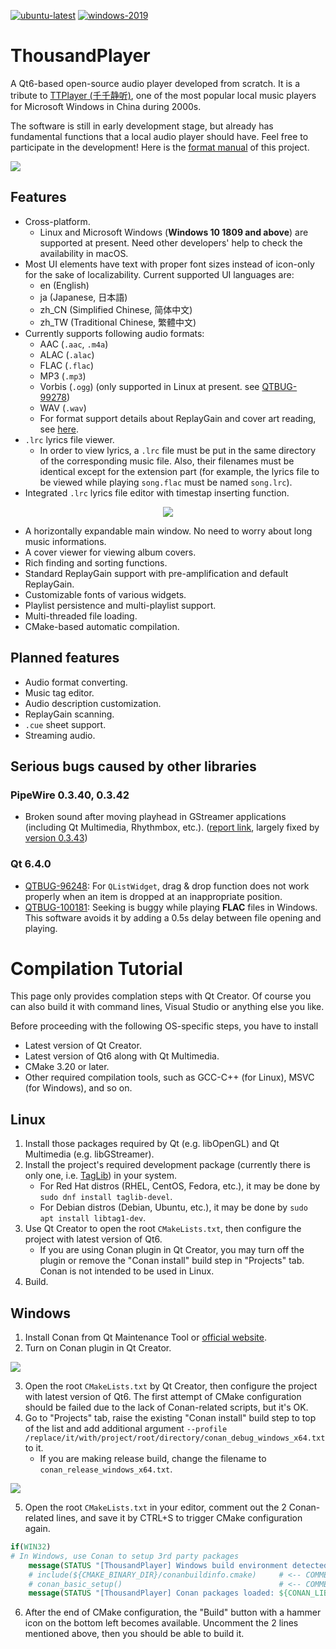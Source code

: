 <!--
# Page Languages

- **English**
- [日本語](README_ja.md)
- [简体中文](README_zh-CN.md) - [繁體中文](README_zh-TW.md)

---
-->

[![ubuntu-latest](https://github.com/ZXfkSIE/ThousandPlayer/actions/workflows/ubuntu-latest.yml/badge.svg)](https://github.com/ZXfkSIE/ThousandPlayer/actions/workflows/ubuntu-latest.yml)
[![windows-2019](https://github.com/ZXfkSIE/ThousandPlayer/actions/workflows/windows-2019.yml/badge.svg)](https://github.com/ZXfkSIE/ThousandPlayer/actions/workflows/windows-2019.yml)

# ThousandPlayer
A Qt6-based open-source audio player developed from scratch. It is a tribute to [TTPlayer (千千静听)](https://zh.wikipedia.org/wiki/千千音乐播放器),
one of the most popular local music players for Microsoft Windows in China during 2000s.

The software is still in early development stage,
but already has fundamental functions that a local audio player should have. Feel free to participate in the development! Here is the [format manual](Format.md) of this project.

![](figure/screenshot.png)

## Features
- Cross-platform.
  - Linux and Microsoft Windows (**Windows 10 1809 and above**) are supported at present. Need other developers' help to check the availability in macOS.
- Most UI elements have text with proper font sizes instead of icon-only for the sake of localizability. Current supported UI languages are:
  - en (English)
  - ja (Japanese, 日本語)
  - zh_CN (Simplified Chinese, 简体中文)
  - zh_TW (Traditional Chinese, 繁體中文)
- Currently supports following audio formats:
  - AAC (`.aac`, `.m4a`)
  - ALAC (`.alac`)
  - FLAC (`.flac`)
  - MP3 (`.mp3`)
  - Vorbis (`.ogg`) (only supported in Linux at present. see [QTBUG-99278](https://bugreports.qt.io/browse/QTBUG-99278))
  - WAV (`.wav`)
  - For format support details about ReplayGain and cover art reading, see [here](SupportInfo.md).
- `.lrc` lyrics file viewer.
  - In order to view lyrics, a `.lrc` file must be put in the same directory of the corresponding music file. Also, their filenames must be identical except for the extension part (for example, the lyrics file to be viewed while playing `song.flac` must be named `song.lrc`).
- Integrated `.lrc` lyrics file editor with timestap inserting function.
<p align="center">
  <img src="figure/lyricsEditor.png">
</p>

- A horizontally expandable main window. No need to worry about long music informations.
- A cover viewer for viewing album covers.
- Rich finding and sorting functions.
- Standard ReplayGain support with pre-amplification and default ReplayGain.
- Customizable fonts of various widgets.
- Playlist persistence and multi-playlist support.
- Multi-threaded file loading.
- CMake-based automatic compilation.

## Planned features
- Audio format converting.
- Music tag editor.
- Audio description customization.
- ReplayGain scanning.
- `.cue` sheet support.
- Streaming audio.

## Serious bugs caused by other libraries
### PipeWire 0.3.40, 0.3.42
- Broken sound after moving playhead in GStreamer applications (including Qt Multimedia, Rhythmbox, etc.). ([report link](https://bugzilla.redhat.com/show_bug.cgi?id=2031441), largely fixed by [version 0.3.43](https://gitlab.freedesktop.org/pipewire/pipewire/-/releases/0.3.43))

### Qt 6.4.0
- [QTBUG-96248](https://bugreports.qt.io/browse/QTBUG-96248): For `QListWidget`, drag & drop function does not work properly when an item is dropped at an inappropriate position.
- [QTBUG-100181](https://bugreports.qt.io/browse/QTBUG-100181): Seeking is buggy while playing **FLAC** files in Windows. This software avoids it by adding a 0.5s delay between file opening and playing.

# Compilation Tutorial

This page only provides complation steps with Qt Creator. Of course you can also build it with command lines, Visual Studio or anything else you like.

Before proceeding with the following OS-specific steps, you have to install
- Latest version of Qt Creator.
- Latest version of Qt6 along with Qt Multimedia.
- CMake 3.20 or later.
- Other required compilation tools, such as GCC-C++ (for Linux), MSVC (for Windows), and so on.

## Linux
1. Install those packages required by Qt (e.g. libOpenGL) and Qt Multimedia (e.g. libGStreamer).
2. Install the project's required development package (currently there is only one, i.e. [TagLib](https://taglib.org/)) in your system.
   - For Red Hat distros (RHEL, CentOS, Fedora, etc.), it may be done by `sudo dnf install taglib-devel`.
   - For Debian distros (Debian, Ubuntu, etc.), it may be done by `sudo apt install libtag1-dev`.
3. Use Qt Creator to open the root `CMakeLists.txt`,
then configure the project with latest version of Qt6.
   - If you are using Conan plugin in Qt Creator, you may turn off the plugin or remove the "Conan install" build step in "Projects" tab. Conan is not intended to be used in Linux.
3. Build.

## Windows
1. Install Conan from Qt Maintenance Tool or [official website](https://conan.io/downloads.html).
2. Turn on Conan plugin in Qt Creator.

![](figure/ConanPlugin.png)

3. Open the root `CMakeLists.txt` by Qt Creator,
then configure the project with latest version of Qt6. The first attempt of CMake configuration should be failed due to the lack of Conan-related scripts, but it's OK.
4. Go to "Projects" tab, raise the existing "Conan install" build step to top of the list and add additional argument `--profile /replace/it/with/project/root/directory/conan_debug_windows_x64.txt` to it.
   - If you are making release build, change the filename to `conan_release_windows_x64.txt`.

![](figure/ConanInstallBuildStep.png)

5.  Open the root `CMakeLists.txt` in your editor, comment out the 2 Conan-related lines, and save it by CTRL+S to trigger CMake configuration again.
```cmake
if(WIN32)
# In Windows, use Conan to setup 3rd party packages
    message(STATUS "[ThousandPlayer] Windows build environment detected.")
    # include(${CMAKE_BINARY_DIR}/conanbuildinfo.cmake)     # <-- COMMENT OUT!              
    # conan_basic_setup()                                   # <-- COMMENT OUT!
    message(STATUS "[ThousandPlayer] Conan packages loaded: ${CONAN_LIBS}")
```
6. After the end of CMake configuration, the "Build" button with a hammer icon on the bottom left becomes available. Uncomment the 2 lines mentioned above, then you should be able to build it.
